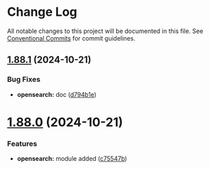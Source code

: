 # Change Log

All notable changes to this project will be documented in this file.
See [Conventional Commits](https://conventionalcommits.org) for commit guidelines.

## [1.88.1](https://github.com/biorate/core/compare/v1.88.0...v1.88.1) (2024-10-21)

### Bug Fixes

- **opensearch:** doc ([d794b1e](https://github.com/biorate/core/commit/d794b1ec93f831dc5b2831f17c4dc30064a7fcc7))

# [1.88.0](https://github.com/biorate/core/compare/v1.87.4...v1.88.0) (2024-10-21)

### Features

- **opensearch:** module added ([c75547b](https://github.com/biorate/core/commit/c75547b3a8f5ec7f6505e97ed699a0c294bd62bd))
